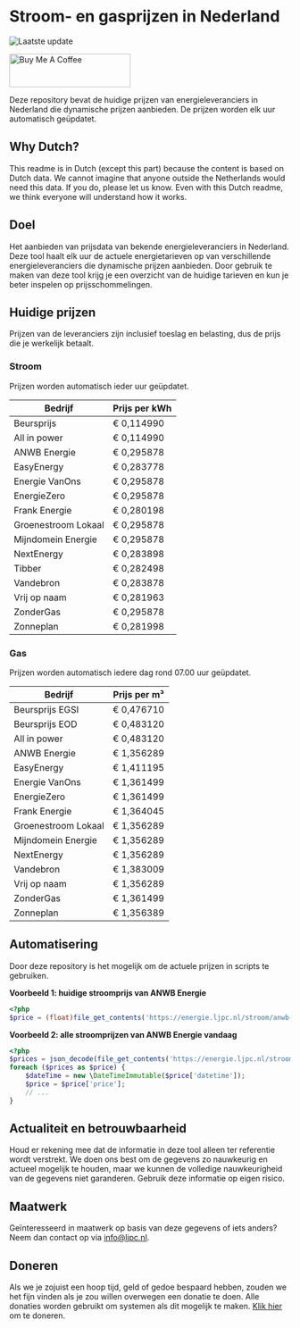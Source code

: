 # Stroom- en gasprijzen in Nederland

![Laatste update](https://img.shields.io/badge/laatste%20update-2025--01--26%2000%3A00%20CET-brightgreen)

<a href="https://www.buymeacoffee.com/Lars-" target="_blank"><img src="https://cdn.buymeacoffee.com/buttons/v2/default-orange.png" alt="Buy Me A Coffee" height="60" style="height: 60px !important;width: 217px !important;" ></a>

Deze repository bevat de huidige prijzen van energieleveranciers in Nederland die dynamische prijzen aanbieden. De prijzen worden elk uur automatisch geüpdatet.

## Why Dutch?

This readme is in Dutch (except this part) because the content is based on Dutch data. We cannot imagine that anyone outside the Netherlands would need this data. If you do, please let us know. Even with this Dutch readme, we think
everyone will understand how it works.

## Doel

Het aanbieden van prijsdata van bekende energieleveranciers in Nederland. Deze tool haalt elk uur de actuele energietarieven op van verschillende energieleveranciers die dynamische prijzen aanbieden. Door gebruik te maken van deze tool
krijg je een overzicht van de huidige tarieven en kun je beter inspelen op prijsschommelingen.

## Huidige prijzen

Prijzen van de leveranciers zijn inclusief toeslag en belasting, dus de prijs die je werkelijk betaalt.

### Stroom

Prijzen worden automatisch ieder uur geüpdatet.

 Bedrijf | Prijs per kWh 
---------|---------------
Beursprijs | € 0,114990
All in power | € 0,114990
ANWB Energie | € 0,295878
EasyEnergy | € 0,283778
Energie VanOns | € 0,295878
EnergieZero | € 0,295878
Frank Energie | € 0,280198
Groenestroom Lokaal | € 0,295878
Mijndomein Energie | € 0,295878
NextEnergy | € 0,283898
Tibber | € 0,282498
Vandebron | € 0,283878
Vrij op naam | € 0,281963
ZonderGas | € 0,295878
Zonneplan | € 0,281998


### Gas

Prijzen worden automatisch iedere dag rond 07.00 uur geüpdatet.

 Bedrijf | Prijs per m³ 
---------|--------------
Beursprijs EGSI | € 0,476710
Beursprijs EOD | € 0,483120
All in power | € 0,483120
ANWB Energie | € 1,356289
EasyEnergy | € 1,411195
Energie VanOns | € 1,361499
EnergieZero | € 1,361499
Frank Energie | € 1,364045
Groenestroom Lokaal | € 1,356289
Mijndomein Energie | € 1,356289
NextEnergy | € 1,356289
Vandebron | € 1,383009
Vrij op naam | € 1,356289
ZonderGas | € 1,361499
Zonneplan | € 1,356389


## Automatisering

Door deze repository is het mogelijk om de actuele prijzen in scripts te gebruiken.

**Voorbeeld 1: huidige stroomprijs van ANWB Energie**

```php
<?php
$price = (float)file_get_contents('https://energie.ljpc.nl/stroom/anwb-energie-nu.txt');

```

**Voorbeeld 2: alle stroomprijzen van ANWB Energie vandaag**

```php
<?php
$prices = json_decode(file_get_contents('https://energie.ljpc.nl/stroom/all-in-power-vandaag.json'),true);
foreach ($prices as $price) {
    $dateTime = new \DateTimeImmutable($price['datetime']);
    $price = $price['price'];
    // ...
}
```

## Actualiteit en betrouwbaarheid

Houd er rekening mee dat de informatie in deze tool alleen ter referentie wordt verstrekt. We doen ons best om de gegevens zo nauwkeurig en actueel mogelijk te houden, maar we kunnen de volledige nauwkeurigheid van de gegevens niet
garanderen. Gebruik deze informatie op eigen risico.

## Maatwerk

Geïnteresseerd in maatwerk op basis van deze gegevens of iets anders? Neem dan contact op
via [info@ljpc.nl](mailto:info@ljpc.nl?subject=Energie%20prijzen).

## Doneren

Als we je zojuist een hoop tijd, geld of gedoe bespaard hebben, zouden we het fijn vinden als je zou willen overwegen een
donatie te doen. Alle donaties worden gebruikt om systemen als dit mogelijk te
maken. [Klik hier](https://www.buymeacoffee.com/Lars-) om te doneren.
